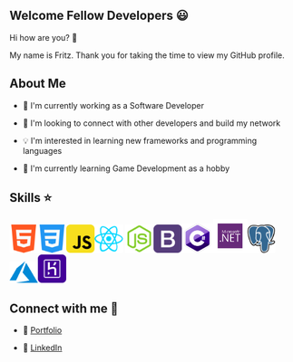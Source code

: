 ## Welcome Fellow Developers 😃

Hi how are you? 👋

My name is Fritz. Thank you for taking the time to view my GitHub profile.

## About Me

- 🌅 I'm currently working as a Software Developer

- 🤝 I'm looking to connect with other developers and build my network

- 💡 I'm interested in learning new frameworks and programming languages

- 🌈 I'm currently learning Game Development as a hobby

## Skills ⭐

<img width="50"  src="./images/html_icon.png"><img width="50"  src="./images/css_icon.png"><img width="50"  src="./images/javascript_icon.png"><img width="50"  src="./images/react_icon.png">
<img width="50"  src="./images/node_icon.png"><img width="50"  src="./images/bootstrap_icon.png"><img width="55"  src="./images/csharp_icon.png"><img width="60"  src="./images/aspnet_icon.png"><img width="50"  src="./images/postgresql_icon.png"><img width="50"  src="./images/azure_icon.png"><img width="50"  src="./images/heroku_icon.png">

## Connect with me 🙌

- 🌱 [Portfolio](https://www.fritzsolibio.ca/)

- 📰 [LinkedIn](https://www.linkedin.com/in/fritz-solibio-4aa9b321b/)
